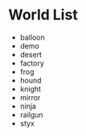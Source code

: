 # World List

* balloon
* demo
* desert
* factory
* frog
* hound
* knight
* mirror
* ninja
* railgun
* styx

